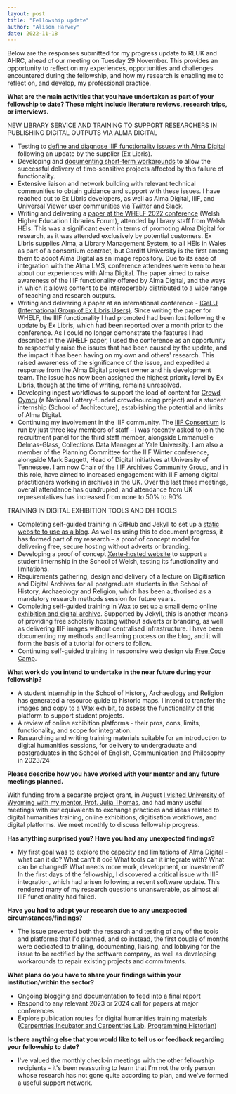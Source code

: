 ```yaml
---
layout: post
title: "Fellowship update"
author: "Alison Harvey"
date: 2022-11-18
---
```

Below are the responses submitted for my progress update to RLUK and AHRC, ahead of our meeting on Tuesday 29 November. This provides an opportunity to reflect on my experiences, opportunities and challenges encountered during the fellowship, and how my research is enabling me to reflect on, and develop, my professional practice.
<!--more-->
**What are the main activities that you have undertaken as part of your fellowship to date? These might include literature reviews, research trips, or interviews.**

NEW LIBRARY SERVICE AND TRAINING TO SUPPORT RESEARCHERS IN PUBLISHING DIGITAL OUTPUTS VIA ALMA DIGITAL
- Testing to [define and diagnose IIIF functionality issues with Alma Digital](https://aeh0.github.io/experiiiments/2022/08/08/universal-viewer.html) following an update by the supplier (Ex Libris). 
- Developing and [documenting short-term workarounds](https://aeh0.github.io/experiiiments/2022/09/13/universal-viewer-2.html) to allow the successful delivery of time-sensitive projects affected by this failure of functionality.
- Extensive liaison and network building with relevant technical communities to obtain guidance and support with these issues. I have reached out to Ex Libris developers, as well as Alma Digital, IIIF, and Universal Viewer user communities via Twitter and Slack.
- Writing and delivering a [paper at the WHELF 2022 conference](https://www.youtube.com/watch?v=ywI3tkFO-ts) (Welsh Higher Education Libraries Forum), attended by library staff from Welsh HEIs. This was a significant event in terms of promoting Alma Digital for research, as it was attended exclusively by potential customers. Ex Libris supplies Alma, a Library Management System, to all HEIs in Wales as part of a consortium contract, but Cardiff University is the first among them to adopt Alma Digital as an image repository. Due to its ease of integration with the Alma LMS, conference attendees were keen to hear about our experiences with Alma Digital. The paper aimed to raise awareness of the IIIF functionality offered by Alma Digital, and the ways in which it allows content to be interoperably distributed to a wide range of teaching and research outputs. 
- Writing and delivering a paper at an international conference - [IGeLU (International Group of Ex Libris Users)](https://mtgsked.com/p/32964/s). Since writing the paper for WHELF, the IIIF functionality I had promoted had been lost following the update by Ex Libris, which had been reported over a month prior to the conference. As I could no longer demonstrate the features I had described in the WHELF paper, I used the conference as an opportunity to respectfully raise the issues that had been caused by the update, and the impact it has been having on my own and others' research. This raised awareness of the significance of the issue, and expedited a response from the Alma Digital project owner and his development team. The issue has now been assigned the highest priority level by Ex Libris, though at the time of writing, remains unresolved.
- Developing ingest workflows to support the load of content for [Crowd Cymru](https://archives.wales/2022/08/16/crowdcymru/) (a National Lottery-funded crowdsourcing project) and a student internship (School of Architecture), establishing the potential and limits of Alma Digital.
- Continuing my involvement in the IIIF community. The [IIIF Consortium](https://iiif.io/) is run by just three key members of staff - I was recently asked to join the recruitment panel for the third staff member, alongside Emmanuelle Delmas-Glass, Collections Data Manager at Yale University. I am also a member of the Planning Committee for the IIIF Winter conference, alongside Mark Baggett, Head of Digital Initiatives at University of Tennessee. I am now Chair of the [IIIF Archives Community Group](https://iiif.io/community/groups/archives/), and in this role, have aimed to increased engagement with IIIF among digital practitioners working in archives in the UK. Over the last three meetings, overall attendance has quadrupled, and attendance from UK representatives has increased from none to 50% to 90%.

TRAINING IN DIGITAL EXHIBITION TOOLS AND DH TOOLS
- Completing self-guided training in GitHub and Jekyll to set up a [static website to use as a blog](https://aeh0.github.io/experiiiments/2022/08/04/blog-like-a-hacker.html). As well as using this to document progress, it has formed part of my research – a proof of concept model for delivering free, secure hosting without adverts or branding.
- Developing a proof of concept [Xerte-hosted website](https://xerte.cardiff.ac.uk/play_17356#page1) to support a student internship in the School of Welsh, testing its functionality and limitations.
- Requirements gathering, design and delivery of a lecture on Digitisation and Digital Archives for all postgraduate students in the School of History, Archaeology and Religion, which has been authorised as a mandatory research methods session for future years.
- Completing self-guided training in Wax to set up a [small demo online exhibition and digital archive](https://aeh0.github.io/wax-demo/). Supported by Jekyll, this is another means of providing free scholarly hosting without adverts or branding, as well as delivering IIIF images without centralised infrastructure. I have been documenting my methods and learning process on the blog, and it will form the basis of a tutorial for others to follow.
- Continuing self-guided training in responsive web design via [Free Code Camp](https://www.freecodecamp.org/learn/2022/responsive-web-design/).

**What work do you intend to undertake in the near future during your fellowship?**

- A student internship in the School of History, Archaeology and Religion has generated a resource guide to historic maps. I intend to transfer the images and copy to a Wax exhibit, to assess the functionality of this platform to support student projects.
- A review of online exhibition platforms - their pros, cons, limits, functionality, and scope for integration.
- Researching and writing training materials suitable for an introduction to digital humanities sessions, for delivery to undergraduate and postgraduates in the School of English, Communication and Philosophy in 2023/24

**Please describe how you have worked with your mentor and any future meetings planned.**

 With funding from a separate project grant, in August [I visited University of Wyoming with my mentor, Prof. Julia Thomas](https://twitter.com/AlisonHappening/status/1564615414612725764?s=20&t=24gMjcXLuJ0uy9mrEA32eA), and had many useful meetings with our equivalents to exchange practices and ideas related to digital humanities training, online exhibitions, digitisation workflows, and digital platforms. We meet monthly to discuss fellowship progress.

**Has anything surprised you? Have you had any unexpected findings?**

- My first goal was to explore the capacity and limitations of Alma Digital - what can it do? What can't it do? What tools can it integrate with? What can be changed? What needs more work, development, or investment? In the first days of the fellowship, I discovered a critical issue with IIIF integration, which had arisen following a recent software update. This rendered many of my research questions unanswerable, as almost all IIIF functionality had failed. 

**Have you had to adapt your research due to any unexpected circumstances/findings?**

- The issue prevented both the research and testing of any of the tools and platforms that I'd planned, and so instead, the first couple of months were dedicated to trialling, documenting, liaising, and lobbying for the issue to be rectified by the software company, as well as developing workarounds to repair existing projects and commitments.

**What plans do you have to share your findings within your institution/within the sector?**

- Ongoing blogging and documentation to feed into a final report
- Respond to any relevant 2023 or 2024 call for papers at major conferences
- Explore publication routes for digital humanities training materials ([Carpentries Incubator and Carpentries Lab](https://carpentries.org/community-lessons/), [Programming Historian](https://programminghistorian.org/en/))

**Is there anything else that you would like to tell us or feedback regarding your fellowship to date?**

- I've valued the monthly check-in meetings with the other fellowship recipients - it's been reassuring to learn that I'm not the only person whose research has not gone quite according to plan, and we've formed a useful support network.

